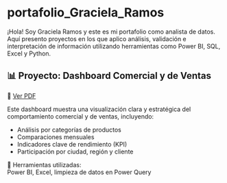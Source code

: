 # portafolio_Graciela_Ramos


¡Hola! Soy Graciela Ramos y este es mi portafolio como analista de datos. Aquí presento proyectos en los que aplico análisis, validación e interpretación de información utilizando herramientas como Power BI, SQL, Excel y Python.

## 📊 Proyecto: Dashboard Comercial y de Ventas  
📄 [Ver PDF](Dashboard%20Comercial%20y%20de%20Ventas.pdf)


Este dashboard muestra una visualización clara y estratégica del comportamiento comercial y de ventas, incluyendo:
- Análisis por categorías de productos
- Comparaciones mensuales
- Indicadores clave de rendimiento (KPI)
- Participación por ciudad, región y cliente

🔧 Herramientas utilizadas:  
Power BI, Excel, limpieza de datos en Power Query
